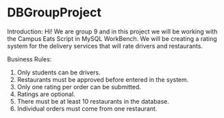 # DBGroupProject

Introduction: Hi! We are group 9 and in this project we will be working with the Campus Eats Script in MySQL WorkBench. We will be creating a rating system for the delivery services that will rate drivers and restaurants. 

Business Rules: 
  1. Only students can be drivers.
  2. Restaurants must be approved before entered in the system.
  3. Only one rating per order can be submitted.
  4. Ratings are optional.
  5. There must be at least 10 restaurants in the database.
  6. Individual orders must come from one restaurant.
